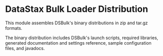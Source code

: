 # DataStax Bulk Loader Distribution

This module assembles DSBulk's binary distributions in zip and tar.gz formats. 

The binary 
distribution includes DSBulk's launch scripts, required libraries, generated documentation and
settings reference, sample configuration files, and javadocs.